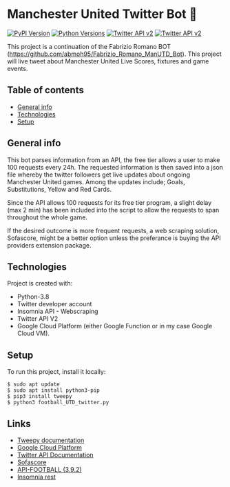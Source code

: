 # Manchester United Twitter Bot 🤖
[![PyPI Version](https://img.shields.io/pypi/v/tweepy?label=PyPI)](https://pypi.org/project/tweepy/)
[![Python Versions](https://img.shields.io/pypi/pyversions/tweepy?label=Python)](https://pypi.org/project/tweepy/)
[![Twitter API v2](https://img.shields.io/endpoint?url=https%3A%2F%2Ftwbadges.glitch.me%2Fbadges%2Fv2)](https://developer.twitter.com/en/docs/twitter-api)
[![Twitter API v2](https://img.shields.io/twitter/follow/FabrizioUTDBot?style=social)](https://twitter.com/FabrizioUTDBot)

This project is a continuation of the Fabrizio Romano BOT (https://github.com/abmoh95/Fabrizio_Romano_ManUTD_Bot). This project will live tweet about Manchester United Live Scores, fixtures and game events.


## Table of contents
* [General info](#general-info)
* [Technologies](#technologies)
* [Setup](#setup)

## General info
This bot parses information from an API, the free tier allows a user to make 100 requests every 24h. The requested information is then saved into a json file whereby the twitter followers get live updates about ongoing Manchester United games. Among the updates include; Goals, Substitutions, Yellow and Red Cards. 

Since the API allows 100 requests for its free tier program, a slight delay (max 2 min) has been included into the script to allow the requests to span throughout the whole game.

If the desired outcome is more frequent requests, a web scraping solution, Sofascore, might be a better option unless the preferance is buying the API providers extension package.
	
## Technologies
Project is created with:
* Python-3.8
* Twitter developer account
* Insomnia API - Webscraping 
* Twitter API V2
* Google Cloud Platform (either Google Function or in my case Google Cloud VM).

	
## Setup
To run this project, install it locally:

```
$ sudo apt update
$ sudo apt install python3-pip
$ pip3 install tweepy
$ python3 football_UTD_twitter.py
```
Links
-----

- [Tweepy documentation](https://tweepy.readthedocs.io/en/latest/)
- [Google Cloud Platform](https://cloud.google.com/)
- [Twitter API Documentation](https://developer.twitter.com/en/docs/twitter-api)
- [Sofascore](https://www.sofascore.com/football/livescore)
- [API-FOOTBALL (3.9.2)](https://www.api-football.com/documentation-v3)
- [Insomnia rest](https://insomnia.rest/)
